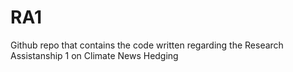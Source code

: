 # RA1
Github repo that contains the code written regarding the Research Assistanship 1 on Climate News Hedging 
